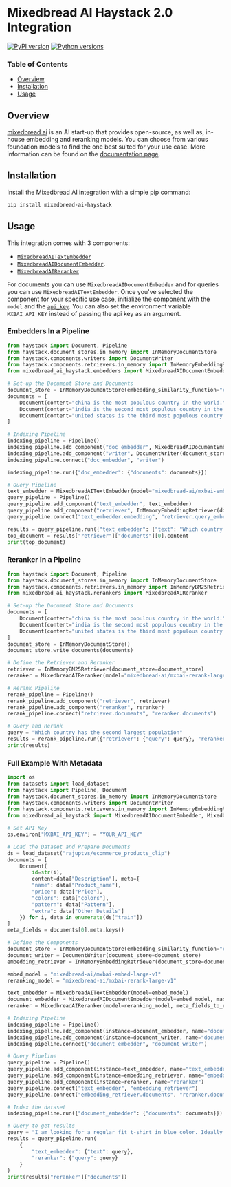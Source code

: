 # Mixedbread AI Haystack 2.0 Integration
[![PyPI version](https://badge.fury.io/py/mixedbread-ai-haystack.svg)](https://badge.fury.io/py/mixedbread-ai-haystack)
[![Python versions](https://img.shields.io/pypi/pyversions/mixedbread-ai-haystack.svg)](https://pypi.org/project/mixedbread-ai-haystack/) 

### **Table of Contents**

- [Overview](#overview)
- [Installation](#installation)
- [Usage](#usage)

## Overview

[mixedbread ai](https://www.mixedbread.ai) is an AI start-up that provides open-source, as well as, in-house embedding and reranking models. You can choose from various foundation models to find the one best suited for your use case. More information can be found on the [documentation page](https://www.mixedbread.ai/api-reference/integrations#haystack).

## Installation

Install the Mixedbread AI integration with a simple pip command:

```bash
pip install mixedbread-ai-haystack
```

## Usage

This integration comes with 3 components:
- [`MixedbreadAITextEmbedder`](https://github.com/mixedbread-ai/mixedbread-ai-haystack/blob/main/mixedbread_ai_haystack/embedders/text_embedder.py)
- [`MixedbreadAIDocumentEmbedder`](https://github.com/mixedbread-ai/mixedbread-ai-haystack/blob/main/mixedbread_ai_haystack/embedders/document_embedder.py).
- [`MixedbreadAIReranker`](https://github.com/mixedbread-ai/mixedbread-ai-haystack/blob/main/mixedbread_ai_haystack/rerankers/reranker.py)

For documents you can use `MixedbreadAIDocumentEmbedder` and for queries you can use `MixedbreadAITextEmbedder`. Once you've selected the component for your specific use case, initialize the component with the `model` and the [`api_key`](https://www.mixedbread.ai/dashboard?next=api-keys). You can also set the environment variable `MXBAI_API_KEY` instead of passing the api key as an argument.

### Embedders In a Pipeline

```python
from haystack import Document, Pipeline
from haystack.document_stores.in_memory import InMemoryDocumentStore
from haystack.components.writers import DocumentWriter
from haystack.components.retrievers.in_memory import InMemoryEmbeddingRetriever
from mixedbread_ai_haystack.embedders import MixedbreadAIDocumentEmbedder, MixedbreadAITextEmbedder

# Set-up the Document Store and Documents
document_store = InMemoryDocumentStore(embedding_similarity_function="cosine")
documents = [
    Document(content="china is the most populous country in the world."), 
    Document(content="india is the second most populous country in the world."), 
    Document(content="united states is the third most populous country in the world.")
]

# Indexing Pipeline
indexing_pipeline = Pipeline()
indexing_pipeline.add_component("doc_embedder", MixedbreadAIDocumentEmbedder(model="mixedbread-ai/mxbai-embed-large-v1"))
indexing_pipeline.add_component("writer", DocumentWriter(document_store=document_store))
indexing_pipeline.connect("doc_embedder", "writer")

indexing_pipeline.run({"doc_embedder": {"documents": documents}})

# Query Pipeline
text_embedder = MixedbreadAITextEmbedder(model="mixedbread-ai/mxbai-embed-large-v1")
query_pipeline = Pipeline()
query_pipeline.add_component("text_embedder", text_embedder)
query_pipeline.add_component("retriever", InMemoryEmbeddingRetriever(document_store=document_store))
query_pipeline.connect("text_embedder.embedding", "retriever.query_embedding")

results = query_pipeline.run({"text_embedder": {"text": "Which country has the biggest population?"}})
top_document = results["retriever"]["documents"][0].content
print(top_document)
```

### Reranker In a Pipeline
```python
from haystack import Document, Pipeline
from haystack.document_stores.in_memory import InMemoryDocumentStore
from haystack.components.retrievers.in_memory import InMemoryBM25Retriever
from mixedbread_ai_haystack.rerankers import MixedbreadAIReranker

# Set-up the Document Store and Documents
documents = [
    Document(content="china is the most populous country in the world."),
    Document(content="india is the second most populous country in the world."),
    Document(content="united states is the third most populous country in the world.")
]
document_store = InMemoryDocumentStore()
document_store.write_documents(documents)

# Define the Retriever and Reranker
retriever = InMemoryBM25Retriever(document_store=document_store)
reranker = MixedbreadAIReranker(model="mixedbread-ai/mxbai-rerank-large-v1", top_k=3)

# Rerank Pipeline
rerank_pipeline = Pipeline()
rerank_pipeline.add_component("retriever", retriever)
rerank_pipeline.add_component("reranker", reranker)
rerank_pipeline.connect("retriever.documents", "reranker.documents")

# Query and Rerank
query = "Which country has the second largest population"
results = rerank_pipeline.run({"retriever": {"query": query}, "reranker": {"query": query, "top_k": 3}})
print(results)
```

### Full Example With Metadata
```python
import os
from datasets import load_dataset
from haystack import Pipeline, Document
from haystack.document_stores.in_memory import InMemoryDocumentStore
from haystack.components.writers import DocumentWriter
from haystack.components.retrievers.in_memory import InMemoryEmbeddingRetriever
from mixedbread_ai_haystack import MixedbreadAIDocumentEmbedder, MixedbreadAITextEmbedder, MixedbreadAIReranker

# Set API Key
os.environ["MXBAI_API_KEY"] = "YOUR_API_KEY"

# Load the Dataset and Prepare Documents
ds = load_dataset("rajuptvs/ecommerce_products_clip")
documents = [
    Document(
        id=str(i),
        content=data["Description"], meta={
        "name": data["Product_name"],
        "price": data["Price"],
        "colors": data["colors"],
        "pattern": data["Pattern"],
        "extra": data["Other Details"]
    }) for i, data in enumerate(ds["train"])
]
meta_fields = documents[0].meta.keys()

# Define the Components
document_store = InMemoryDocumentStore(embedding_similarity_function="cosine")
document_writer = DocumentWriter(document_store=document_store)
embedding_retriever = InMemoryEmbeddingRetriever(document_store=document_store, top_k=20)

embed_model = "mixedbread-ai/mxbai-embed-large-v1"
reranking_model = "mixedbread-ai/mxbai-rerank-large-v1" 

text_embedder = MixedbreadAITextEmbedder(model=embed_model)
document_embedder = MixedbreadAIDocumentEmbedder(model=embed_model, max_concurrency=3, meta_fields_to_embed=meta_fields, show_progress_bar=True)
reranker = MixedbreadAIReranker(model=reranking_model, meta_fields_to_rank=meta_fields, top_k=5)

# Indexing Pipeline
indexing_pipeline = Pipeline()
indexing_pipeline.add_component(instance=document_embedder, name="document_embedder")
indexing_pipeline.add_component(instance=document_writer, name="document_writer")
indexing_pipeline.connect("document_embedder", "document_writer")

# Query Pipeline
query_pipeline = Pipeline()
query_pipeline.add_component(instance=text_embedder, name="text_embedder")
query_pipeline.add_component(instance=embedding_retriever, name="embedding_retriever")
query_pipeline.add_component(instance=reranker, name="reranker")
query_pipeline.connect("text_embedder", "embedding_retriever")
query_pipeline.connect("embedding_retriever.documents", "reranker.documents")

# Index the dataset
indexing_pipeline.run({"document_embedder": {"documents": documents}})

# Query to get results
query = "I am looking for a regular fit t-shirt in blue color. Ideally without any prints. What are my options?"
results = query_pipeline.run(
    {
        "text_embedder": {"text": query},
        "reranker": {"query": query}
    }
)
print(results["reranker"]["documents"])
```
